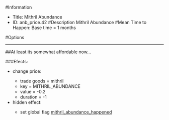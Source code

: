 #Information
 - Title: Mithril Abundance
 - ID: anb_price.42
#Description
Mithril Abundance
#Mean Time to Happen:
Base time = 1 months

#Options

___
##At least its somewhat affordable now...

###Efects:<ul><li>change price:</li><ul><li>trade goods = mithril</li><li>key = MITHRIL_ABUNDANCE</li><li>value = -0.2</li><li>duration = -1</li></ul><li>hidden effect:</li><ul><li>set global flag [mithril_abundance_happened](../flags/mithril_abundance_happened.md)</li></ul></ul>
